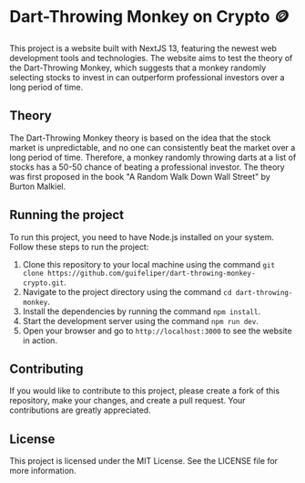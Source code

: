 # Dart-Throwing Monkey on Crypto 🪙

This project is a website built with NextJS 13, featuring the newest web development tools and technologies. The website aims to test the theory of the Dart-Throwing Monkey, which suggests that a monkey randomly selecting stocks to invest in can outperform professional investors over a long period of time.

## Theory

The Dart-Throwing Monkey theory is based on the idea that the stock market is unpredictable, and no one can consistently beat the market over a long period of time. Therefore, a monkey randomly throwing darts at a list of stocks has a 50-50 chance of beating a professional investor. The theory was first proposed in the book "A Random Walk Down Wall Street" by Burton Malkiel.

## Running the project

To run this project, you need to have Node.js installed on your system. Follow these steps to run the project:

1. Clone this repository to your local machine using the command `git clone https://github.com/guifeliper/dart-throwing-monkey-crypto.git`.
2. Navigate to the project directory using the command `cd dart-throwing-monkey`.
3. Install the dependencies by running the command `npm install`.
4. Start the development server using the command `npm run dev`.
5. Open your browser and go to `http://localhost:3000` to see the website in action.

## Contributing

If you would like to contribute to this project, please create a fork of this repository, make your changes, and create a pull request. Your contributions are greatly appreciated.

## License

This project is licensed under the MIT License. See the LICENSE file for more information.
